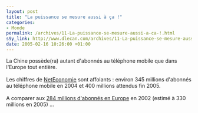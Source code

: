 ```yaml
--- 
layout: post
title: "La puissance se mesure aussi à ça !"
categories: 
- Monde
permalink: /archives/11-La-puissance-se-mesure-aussi-a-ca-!.html
s9y_link: http://www.dlecan.com/archives/11-La-puissance-se-mesure-aussi-a-ca-!.html
date: 2005-02-16 10:26:00 +01:00
---
```

La Chine possède(ra) autant d'abonnés au téléphone mobile que dans l'Europe tout entière.<br />
<br />
Les chiffres de <a href="http://www.neteconomie.com/perl/navig.pl/neteconomie/infos/article/20050114181833">NetEconomie</a> sont affolants : environ 345 millions d'abonnés au téléphone mobile en 2004 et 400 millions attendus  fin 2005.<br />
<br />
A comparer aux <a href="http://www.journaldunet.com/cc/05_mobile/mobile_marche_eu.shtml">284 millions d'abonnés en Europe</a> en 2002 (estimé à 330 millions en 2005) ...
